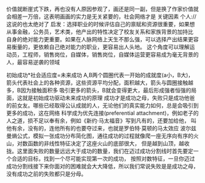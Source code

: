 
价值就断崖式下跌，再也没有人原因参观了，画还是同一副，但是换了作家价值就会相差一万倍，这表明画画的实力是无关紧要的，社会网络才是
关键因素
个人://这说的也太绝对了
启发：选择职业的时候评估自己的禀赋和资源很重要，如果想从事金融，公务员，艺术类，他产出的特性决定了校友关系和家族背景的加持比
自身的绝对能力更重要。如果在人脉网络上天生不那么强，可以选择产出结果更容易衡量的，更依赖自己绝对能力的职业，更容易出人头地。
这个角度可以理解运动员，工程师，销售岗位，自媒体，销售岗位，自媒体运营更容易成为毫无背景的人，最容易逆袭的领域

初始成功*社会适应度=未来成功
A,B两个圆圈代表一开始的成就度(a小，B大)，箭头代表社会上的各种资源，这些资源平均分配，面积越大，箭头与圆圈接触越多，B因为接触面积多
吸引更多的箭头，B就会变得更大，最后形成强者恒强的局面，这就是初始成功驱动未来成功的原理
成功才是成功之母，失败只是成功他爸的前女友。哪些已经取得公认成就的人，无论他们的真实能力如何，总是会吸引到更多的成功，这在网络
科学成为优先连接(preferential attachment)，例如老子的人之道，损不足以奉有余，例如《新约·马太福音》写到凡有的，还要加给他，
叫他有余，没有的，连他所有的也要夺过来，也就是罗伯特·莫顿的马太效应
波尔兹曼熵公式，模拟一张成功分布简化图，通往成功的过程就像爬一座无序向有序的火山，对数函数的非线性特征决定了这座火山的底部很大，
但是越到山顶，越收拢。这里面失败的数量远远大于成功的数量，我们在迈过成功分割线时首先要定一个合适的目标，找到一个尽可能实现第一次的成功，
按照对数特征，一旦你迈过成功分割线接下来你面对的困难就会大大降低，所以我们常说失败是是成功之母，没有成功之前的失败都只是分母。
